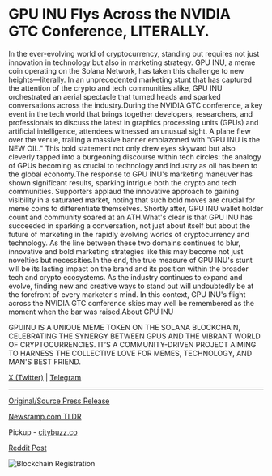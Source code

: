 # GPU INU Flys Across the NVIDIA GTC Conference, LITERALLY.

In the ever-evolving world of cryptocurrency, standing out requires not just innovation in technology but also in marketing strategy. GPU INU, a meme coin operating on the Solana Network, has taken this challenge to new heights—literally. In an unprecedented marketing stunt that has captured the attention of the crypto and tech communities alike, GPU INU orchestrated an aerial spectacle that turned heads and sparked conversations across the industry.During the NVIDIA GTC conference, a key event in the tech world that brings together developers, researchers, and professionals to discuss the latest in graphics processing units (GPUs) and artificial intelligence, attendees witnessed an unusual sight. A plane flew over the venue, trailing a massive banner emblazoned with "GPU INU is the NEW OIL." This bold statement not only drew eyes skyward but also cleverly tapped into a burgeoning discourse within tech circles: the analogy of GPUs becoming as crucial to technology and industry as oil has been to the global economy.The response to GPU INU's marketing maneuver has shown significant results, sparking intrigue both the crypto and tech communities. Supporters applaud the innovative approach to gaining visibility in a saturated market, noting that such bold moves are crucial for meme coins to differentiate themselves. Shortly after, GPU INU wallet holder count and community soared at an ATH.What's clear is that GPU INU has succeeded in sparking a conversation, not just about itself but about the future of marketing in the rapidly evolving worlds of cryptocurrency and technology. As the line between these two domains continues to blur, innovative and bold marketing strategies like this may become not just novelties but necessities.In the end, the true measure of GPU INU's stunt will be its lasting impact on the brand and its position within the broader tech and crypto ecosystems. As the industry continues to expand and evolve, finding new and creative ways to stand out will undoubtedly be at the forefront of every marketer's mind. In this context, GPU INU's flight across the NVIDIA GTC conference skies may well be remembered as the moment when the bar was raised.About GPU INU

GPUINU IS A UNIQUE MEME TOKEN ON THE SOLANA BLOCKCHAIN, CELEBRATING THE SYNERGY BETWEEN GPUS AND THE VIBRANT WORLD OF CRYPTOCURRENCIES. IT’S A COMMUNITY-DRIVEN PROJECT AIMING TO HARNESS THE COLLECTIVE LOVE FOR MEMES, TECHNOLOGY, AND MAN'S BEST FRIEND.

[X (Twitter)](https://twitter.com/GPU_inu) | [Telegram](https://t.me/GPU_inu) 

---

[Original/Source Press Release](https://blockchainwire.io/press-release/gpu-inu-flys-across-the-nvidia-gtc-conference-literally)
                    

[Newsramp.com TLDR](https://newsramp.com/curated-news/gpu-inu-s-aerial-marketing-stunt-at-nvidia-gtc-sparks-crypto-and-tech-conversation/b0b04297feea596fc3deb49da8601e5f) 


Pickup - [citybuzz.co](https://citybuzz.co/2024/03/19/gpu-inu-takes-flight-meme-coin-soars-over-nvidia-gtc-conference)
 



[Reddit Post](https://www.reddit.com/r/CryptoNewsInfo/comments/1bijvk5/gpu_inus_aerial_marketing_stunt_at_nvidia_gtc/) 



![Blockchain Registration](https://cdn.newsramp.app/blockchainwire/qrcode/243/19/pend9WnJ.webp)